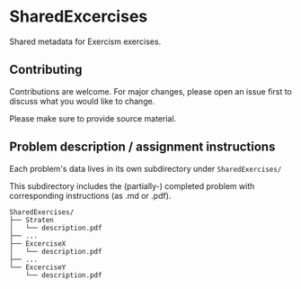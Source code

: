 # SharedExcercises

Shared metadata for Exercism exercises.

## Contributing
Contributions are welcome. For major changes, please open an issue first to discuss what you would like to change.

Please make sure to provide source material.

## Problem description / assignment instructions

Each problem's data lives in its own subdirectory under `SharedExercises/`

This subdirectory includes the (partially-) completed problem with corresponding instructions (as .md or .pdf).

```text
SharedExercises/
├── Straten
│   └── description.pdf
├── ...
├── ExcerciseX
│   └── description.pdf
├── ...
└── ExcerciseY
    └── description.pdf
```
